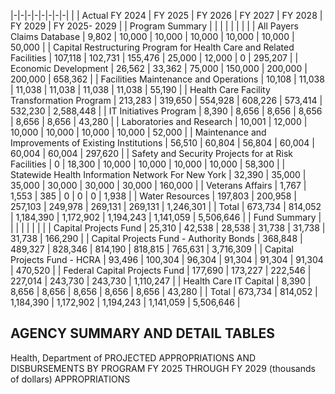 |-|-|-|-|-|-|-|-|
| | Actual FY  2024 | FY 2025 | FY 2026 | FY 2027 | FY 2028 | FY 2029 | FY 2025- 2029 |
| Program Summary | | | | | | | |
| All Payers Claims Database | 9,802 | 10,000 | 10,000 | 10,000 | 10,000 | 10,000 | 50,000 |
| Capital Restructuring Program for Health Care and Related  Facilities | 107,118 | 102,731 | 155,476 | 25,000 | 12,000 | 0 | 295,207 |
| Economic Development | 26,562 | 33,362 | 75,000 | 150,000 | 200,000 | 200,000 | 658,362 |
| Facilities Maintenance and Operations | 10,108 | 11,038 | 11,038 | 11,038 | 11,038 | 11,038 | 55,190 |
| Health Care Facility Transformation Program | 213,283 | 319,650 | 554,928 | 608,226 | 573,414 | 532,230 | 2,588,448 |
| IT Initiatives Program | 8,390 | 8,656 | 8,656 | 8,656 | 8,656 | 8,656 | 43,280 |
| Laboratories and Research | 10,001 | 12,000 | 10,000 | 10,000 | 10,000 | 10,000 | 52,000 |
| Maintenance and Improvements of Existing Institutions | 56,510 | 60,804 | 56,804 | 60,004 | 60,004 | 60,004 | 297,620 |
| Safety and Security Projects for at Risk Facilities | 0 | 18,300 | 10,000 | 10,000 | 10,000 | 10,000 | 58,300 |
| Statewide Health Information Network For New York | 32,390 | 35,000 | 35,000 | 30,000 | 30,000 | 30,000 | 160,000 |
| Veterans Affairs | 1,767 | 1,553 | 385 | 0 | 0 | 0 | 1,938 |
| Water Resources | 197,803 | 200,958 | 257,103 | 249,978 | 269,131 | 269,131 | 1,246,301 |
| Total | 673,734 | 814,052 | 1,184,390 | 1,172,902 | 1,194,243 | 1,141,059 | 5,506,646 |
| Fund Summary | | | | | | | |
| Capital Projects Fund | 25,310 | 42,538 | 28,538 | 31,738 | 31,738 | 31,738 | 166,290 |
| Capital Projects Fund - Authority Bonds | 368,848 | 489,327 | 828,346 | 814,190 | 818,815 | 765,631 | 3,716,309 |
| Capital Projects Fund - HCRA | 93,496 | 100,304 | 96,304 | 91,304 | 91,304 | 91,304 | 470,520 |
| Federal Capital Projects Fund | 177,690 | 173,227 | 222,546 | 227,014 | 243,730 | 243,730 | 1,110,247 |
| Health Care IT Capital | 8,390 | 8,656 | 8,656 | 8,656 | 8,656 | 8,656 | 43,280 |
| Total | 673,734 | 814,052 | 1,184,390 | 1,172,902 | 1,194,243 | 1,141,059 | 5,506,646 |

## **AGENCY SUMMARY AND DETAIL TABLES**

Health, Department of PROJECTED APPROPRIATIONS AND DISBURSEMENTS BY PROGRAM FY 2025 THROUGH FY 2029 (thousands of dollars) APPROPRIATIONS